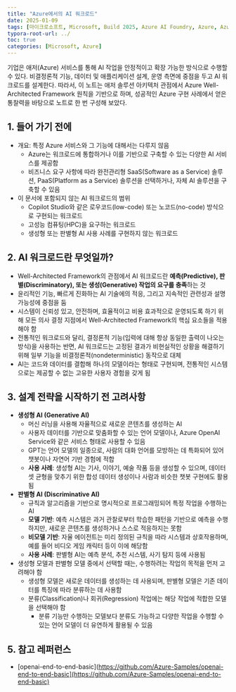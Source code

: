 ```yaml
---
title: "Azure에서의 AI 워크로드"
date: 2025-01-09
tags: [마이크로소프트, Microsoft, Build 2025, Azure AI Foundry, Azure, Azure AI Foundry SDK, Azure OpenAI Studio, Azure OpenAI Service, Azure Machine Learning, Azure App Service, Azure Key Vault, Azure Monitor AI Workload]
typora-root-url: ../
toc: true
categories: [Microsoft, Azure]
---
```


기업은 애저(Azure) 서비스를 통해 AI 작업을 안정적이고 확장 가능한 방식으로 수행할 수 있다. 비결정론적 기능, 데이터 및 애플리케이션 설계, 운영 측면에 중점을 두고 AI 워크로드를 설계한다. 따라서, 이 노트는 애저 솔루션 아키텍처 관점에서 Azure Well-Architected Framework 원칙을 기반으로 하며, 성공적인 Azure 구현 사례에서 얻은 통찰력을 바탕으로 노트로 한 번 구성해 보았다. 



## 1. 들어 가기 전에

* 개요: 특정 Azure 서비스와 그 기능에 대해서는 다루지 않음
  * Azure는 워크로드에 통합하거나 이를 기반으로 구축할 수 있는 다양한 AI 서비스를 제공함
  * 비즈니스 요구 사항에 따라 완전관리형 SaaS(Software as a Service) 솔루션, PaaS(Platform as a Service) 솔루션을 선택하거나, 자체 AI 솔루션을 구축할 수 있음 
* 이 문서에 포함되지 않는 AI 워크로드의 범위 
  * Copilot Studio와 같은 로우코드(low-code) 또는 노코드(no-code) 방식으로 구현되는 워크로드
  * 고성능 컴퓨팅(HPC)을 요구하는 워크로드
  * 생성형 또는 판별형 AI 사용 사례를 구현하지 않는 워크로드



## 2. AI 워크로드란 무엇일까?

* Well-Architected Framework의 관점에서 AI 워크로드란 **예측(Predictive), 판별(Discriminatory), 또는 생성(Generative) 작업의 요구를 충족**하는 것
* 윤리적인 기능, 빠르게 진화하는 AI 기술에의 적응, 그리고 지속적인 관련성과 설명 가능성에 중점을 둠
* 시스템이 신뢰성 있고, 안전하며, 효율적이고 비용 효과적으로 운영되도록 하기 위해 모든 의사 결정 지점에서 Well-Architected Framework의 핵심 요소들을 적용해야 함
* 전통적인 워크로드와 달리, 결정론적 기능(입력에 대해 항상 동일한 출력이 나오는 방식)을 사용하는 반면, AI 워크로드는 고정된 결과가 비현실적인 상황을 해결하기 위해 일부 기능을 비결정론적(nondeterministic) 동작으로 대체
*  AI는 코드와 데이터를 결합해 하나의 모델이라는 형태로 구현되며, 전통적인 시스템으로는 제공할 수 없는 고유한 사용자 경험을 갖게 됨



## 3. 설계 전략을 시작하기 전 고려사항

* **생성형 AI (Generative AI)**
  * 머신 러닝을 사용해 자율적으로 새로운 콘텐츠를 생성하는 AI
  * 사용자 데이터를 기반으로 맞춤화할 수 있는 언어 모델이나, Azure OpenAI Service와 같은 서비스 형태로 사용할 수 있음
  * GPT는 언어 모델의 일종으로, 사람의 대화 언어를 모방하는 데 특화되어 있어 챗봇이나 자연어 기반 경험에 적합
  * **사용 사례**: 생성형 AI는 기사, 이야기, 예술 작품 등을 생성할 수 있으며, 데이터셋 균형을 맞추기 위한 합성 데이터 생성이나 사람과 비슷한 챗봇 구현에도 활용됨
* **판별형 AI (Discriminative AI)**
  * 규칙과 알고리즘을 기반으로 명시적으로 프로그래밍되어 특정 작업을 수행하는 AI
  * **모델 기반**: 예측 시스템은 과거 관찰로부터 학습한 패턴을 기반으로 예측을 수행하지만, 새로운 콘텐츠를 생성하거나 스스로 적응하지는 못함
  * **비모델 기반**: 자율 에이전트는 미리 정의된 규칙을 따라 시스템과 상호작용하며, 예를 들어 비디오 게임 캐릭터 등이 이에 해당함
  * **사용 사례**: 판별형 AI는 예측 분석, 추천 시스템, 사기 탐지 등에 사용됨
* 생성형 모델과 판별형 모델 중에서 선택할 때는, 수행하려는 작업의 목적을 먼저 고려해야 함
  * 생성형 모델은 새로운 데이터를 생성하는 데 사용되며, 판별형 모델은 기존 데이터를 특징에 따라 분류하는 데 사용함
  * 분류(Classification)나 회귀(Regression) 작업에는 해당 작업에 적합한 모델을 선택해야 함
    * 분류 기능만 수행하는 모델보다 분류도 가능하고 다양한 작업을 수행할 수 있는 언어 모델이 더 유연하게 활용될 수 있음





## 5. 참고 레퍼런스

* [openai-end-to-end-basic](https://github.com/Azure-Samples/openai-end-to-end-basic](https://github.com/Azure-Samples/openai-end-to-end-basic)